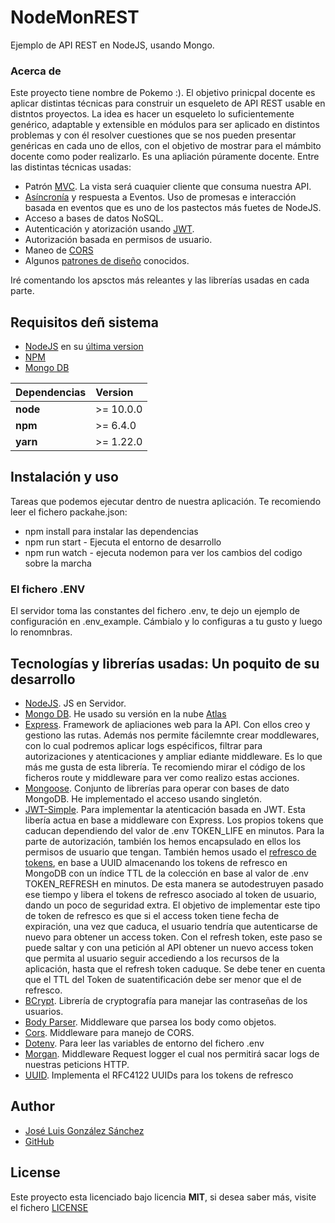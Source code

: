 # NodeMonREST
Ejemplo de API REST en NodeJS, usando Mongo.

### Acerca de
Este proyecto tiene nombre de Pokemo :). El objetivo prinicpal docente es aplicar distintas técnicas para construir un esqueleto de API REST usable en distntos proyectos. La idea es hacer un esqueleto lo suficientemente genérico, adaptable y extensible en módulos para ser aplicado en distintos problemas y con él resolver cuestiones que se nos pueden presentar genéricas en cada uno de ellos, con el objetivo de mostrar para el mámbito docente como poder realizarlo. Es una apliación púramente docente. Entre las distintas técnicas usadas:
* Patrón [MVC](https://es.wikipedia.org/wiki/Modelo%E2%80%93vista%E2%80%93controlador). La vista será cuaquier cliente que consuma nuestra API.
* [Asíncronía](https://lemoncode.net/lemoncode-blog/2018/1/29/javascript-asincrono) y respuesta a Eventos. Uso de promesas e interacción basada en eventos que es uno de los pastectos más fuetes de NodeJS. 
* Acceso a bases de datos NoSQL.
* Autenticación y atorización usando [JWT](https://jwt.io/introduction/).
* Autorización basada en permisos de usuario.
* Maneo de [CORS](https://developer.mozilla.org/es/docs/Web/HTTP/Access_control_CORS)
* Algunos [patrones de diseño](https://sourcemaking.com/design_patterns) conocidos.

Iré comentando los apsctos más releantes y las librerías usadas en cada parte.

## Requisitos deñ sistema
* [NodeJS](https://nodejs.org/es/) en su [última version](https://nodejs.org/es/download/)
* [NPM](https://www.npmjs.com/)
* [Mongo DB](https://www.mongodb.com/es)

| Dependencias | Version   |
|:-------------|:----------| 
| __node__     | >= 10.0.0 |
| __npm__      | >= 6.4.0  |
| __yarn__     | >= 1.22.0 |

## Instalación y uso
Tareas que podemos ejecutar dentro de nuestra aplicación. Te recomiendo leer el fichero packahe.json:
* npm install para instalar las dependencias 
* npm run start - Ejecuta el entorno de desarrollo
* npm run watch - ejecuta nodemon para ver los cambios del codigo sobre la marcha

### El fichero .ENV
El servidor toma las constantes del fichero .env, te dejo un ejemplo de configuración en .env_example. Cámbialo y lo configuras a tu gusto y luego lo renomnbras.
 
## Tecnologías y librerías usadas: Un poquito de su desarrollo
* [NodeJS](https://nodejs.org/es/). JS en Servidor.
* [Mongo DB](https://www.mongodb.com/es). He usado su versión en la nube [Atlas](https://www.mongodb.com/cloud/atlas)
* [Express](https://expressjs.com/es/). Framework de apliaciones web para la API. Con ellos creo y gestiono las rutas. Además nos permite fácilemnte crear moddlewares, con lo cual podremos aplicar logs espécificos, filtrar para autorizaciones y atenticaciones y ampliar ediante middleware. Es lo que más me gusta de esta librería. Te recomiendo mirar el código de los ficheros route y middleware para ver como realizo estas acciones.
* [Mongoose](https://mongoosejs.com/). Conjunto de librerías para operar con bases de dato MongoDB. He implementado el acceso usando singletón.
* [JWT-Simple](https://www.npmjs.com/package/jwt-simple). Para implementar la atenticación basada en JWT. Esta libería actua en base a middleware con Express. Los propios tokens que caducan dependiendo del valor de .env TOKEN_LIFE en minutos. Para la parte de autorización, también los hemos encapsulado en ellos los permisos de usuario que tengan. También hemos usado el [refresco de tokens](https://auth0.com/blog/refresh-tokens-what-are-they-and-when-to-use-them/), en base a UUID almacenando los tokens de refresco en MongoDB con un índice TTL de la colección en base al valor de .env TOKEN_REFRESH en minutos. De esta manera se autodestruyen pasado ese tiempo y libera el tokens de refresco asociado al token de usuario, dando un poco de seguridad extra. El objetivo de implementar este tipo de token de refresco es que si el access token tiene fecha de expiración, una vez que caduca, el usuario tendría que autenticarse de nuevo para obtener un access token. Con el refresh token, este paso se puede saltar y con una petición al API obtener un nuevo access token que permita al usuario seguir accediendo a los recursos de la aplicación, hasta que el refresh token caduque. Se debe tener en cuenta que el TTL del Token de suatentificación debe ser menor que el de refresco. 
* [BCrypt](https://www.npmjs.com/package/bcrypt). Librería de cryptografía para manejar las contraseñas de los usuarios.
* [Body Parser](https://www.npmjs.com/package/body-parser). Middleware que parsea los body como objetos.
* [Cors](https://www.npmjs.com/package/cors). Middleware para manejo de CORS.
* [Dotenv](https://www.npmjs.com/package/dotenv). Para leer las variables de entorno del fichero .env
* [Morgan](https://www.npmjs.com/package/morgan). Middleware Request logger el cual nos permitirá sacar logs de nuestras peticions HTTP.
* [UUID](https://www.npmjs.com/package/uuid). Implementa el RFC4122 UUIDs para los tokens de refresco

## Author
* [José Luis González Sánchez](https://twitter.com/joseluisgonsan)
* [GitHub](https://github.com/joseluisgs)

## License
Este proyecto esta licenciado bajo licencia __MIT__, si desea saber más, visite el fichero [LICENSE](https://github.com/joseluisgs/NodeMonRest/blob/master/LICENSE)
